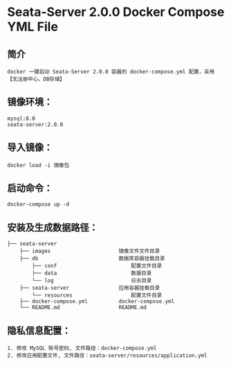 # Seata-Server 2.0.0 Docker Compose YML File


## 简介
    docker 一键启动 Seata-Server 2.0.0 容器的 docker-compose.yml 配置，采用 【无注册中心，DB存储】


## 镜像环境：
	mysql:8.0
    seata-server:2.0.0


## 导入镜像：
	docker load -i 镜像包


## 启动命令：
	docker-compose up -d


## 安装及生成数据路径：
    ├── seata-server 
        ├── images                      镜像文件文件目录
        ├── db                          数据库容器挂载目录
            ├── conf                        配置文件目录
            ├── data                        数据目录
            └── log                         日志目录
        ├── seata-server                应用容器挂载目录
            └── resources                   配置文件目录
        ├── docker-compose.yml          docker-compose.yml
        └── README.md                   README.md


## 隐私信息配置：
	1. 修改 MySQL 账号密码, 文件路径：docker-compose.yml
    2. 修改应用配置文件, 文件路径：seata-server/resources/application.yml

